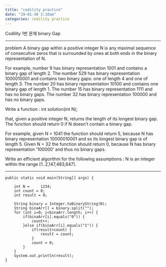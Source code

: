 ```yaml
---
title: "codility practice"
date: "19-01-30 3:10am"
categories: codility practice
---
```


Codility 1번 문제 binary Gap

--- 
problem
A binary gap within a positive integer N is any maximal sequence of consecutive zeros that is surrounded by ones at both ends in the binary representation of N.

For example, number 9 has binary representation 1001 and contains a binary gap of length 2. The number 529 has binary representation 1000010001 and contains two binary gaps: one of length 4 and one of length 3. The number 20 has binary representation 10100 and contains one binary gap of length 1. The number 15 has binary representation 1111 and has no binary gaps. The number 32 has binary representation 100000 and has no binary gaps.

Write a function : int solution(int N);

that, given a positive integer N, returns the length of its longest binary gap. The function should return 0 if N doesn't contain a binary gap.

For example, given N = 1041 the function should return 5, because N has binary representation 10000010001 and so its longest binary gap is of length 5. Given N = 32 the function should return 0, because N has binary representation '100000' and thus no binary gaps.

Write an efficient algorithm for the following assumptions : N is an integer within the range [1..2,147,483,647].

---
	public static void main(String[] args) {
		
		int N = 	1234;
		int count = 0;
		int result = 0;
		
		String binary = Integer.toBinaryString(N);
		String binaArr[] = binary.split("");		
		for (int i=0; i<binaArr.length; i++) {
			if(binaArr[i].equals("0")) {
				count++;
			}else if(binaArr[i].equals("1")) {
				if(result<count) {
					result = count;
				}
				count = 0;
			}
		}
		System.out.println(result);
	}
